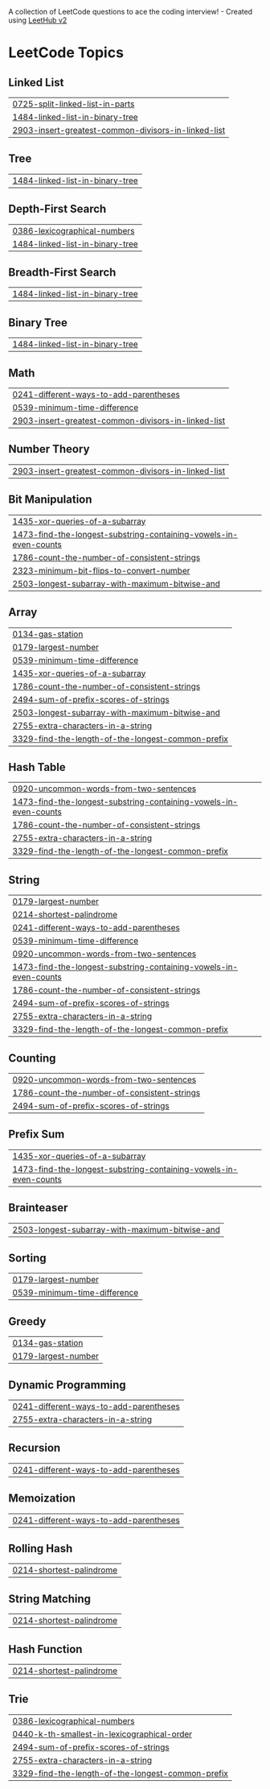 A collection of LeetCode questions to ace the coding interview! - Created using [LeetHub v2](https://github.com/arunbhardwaj/LeetHub-2.0)
<!---LeetCode Topics Start-->
# LeetCode Topics
## Linked List
|  |
| ------- |
| [0725-split-linked-list-in-parts](https://github.com/HarshMehta19/code-challenge/tree/master/0725-split-linked-list-in-parts) |
| [1484-linked-list-in-binary-tree](https://github.com/HarshMehta19/code-challenge/tree/master/1484-linked-list-in-binary-tree) |
| [2903-insert-greatest-common-divisors-in-linked-list](https://github.com/HarshMehta19/code-challenge/tree/master/2903-insert-greatest-common-divisors-in-linked-list) |
## Tree
|  |
| ------- |
| [1484-linked-list-in-binary-tree](https://github.com/HarshMehta19/code-challenge/tree/master/1484-linked-list-in-binary-tree) |
## Depth-First Search
|  |
| ------- |
| [0386-lexicographical-numbers](https://github.com/HarshMehta19/code-challenge/tree/master/0386-lexicographical-numbers) |
| [1484-linked-list-in-binary-tree](https://github.com/HarshMehta19/code-challenge/tree/master/1484-linked-list-in-binary-tree) |
## Breadth-First Search
|  |
| ------- |
| [1484-linked-list-in-binary-tree](https://github.com/HarshMehta19/code-challenge/tree/master/1484-linked-list-in-binary-tree) |
## Binary Tree
|  |
| ------- |
| [1484-linked-list-in-binary-tree](https://github.com/HarshMehta19/code-challenge/tree/master/1484-linked-list-in-binary-tree) |
## Math
|  |
| ------- |
| [0241-different-ways-to-add-parentheses](https://github.com/HarshMehta19/code-challenge/tree/master/0241-different-ways-to-add-parentheses) |
| [0539-minimum-time-difference](https://github.com/HarshMehta19/code-challenge/tree/master/0539-minimum-time-difference) |
| [2903-insert-greatest-common-divisors-in-linked-list](https://github.com/HarshMehta19/code-challenge/tree/master/2903-insert-greatest-common-divisors-in-linked-list) |
## Number Theory
|  |
| ------- |
| [2903-insert-greatest-common-divisors-in-linked-list](https://github.com/HarshMehta19/code-challenge/tree/master/2903-insert-greatest-common-divisors-in-linked-list) |
## Bit Manipulation
|  |
| ------- |
| [1435-xor-queries-of-a-subarray](https://github.com/HarshMehta19/code-challenge/tree/master/1435-xor-queries-of-a-subarray) |
| [1473-find-the-longest-substring-containing-vowels-in-even-counts](https://github.com/HarshMehta19/code-challenge/tree/master/1473-find-the-longest-substring-containing-vowels-in-even-counts) |
| [1786-count-the-number-of-consistent-strings](https://github.com/HarshMehta19/code-challenge/tree/master/1786-count-the-number-of-consistent-strings) |
| [2323-minimum-bit-flips-to-convert-number](https://github.com/HarshMehta19/code-challenge/tree/master/2323-minimum-bit-flips-to-convert-number) |
| [2503-longest-subarray-with-maximum-bitwise-and](https://github.com/HarshMehta19/code-challenge/tree/master/2503-longest-subarray-with-maximum-bitwise-and) |
## Array
|  |
| ------- |
| [0134-gas-station](https://github.com/HarshMehta19/code-challenge/tree/master/0134-gas-station) |
| [0179-largest-number](https://github.com/HarshMehta19/code-challenge/tree/master/0179-largest-number) |
| [0539-minimum-time-difference](https://github.com/HarshMehta19/code-challenge/tree/master/0539-minimum-time-difference) |
| [1435-xor-queries-of-a-subarray](https://github.com/HarshMehta19/code-challenge/tree/master/1435-xor-queries-of-a-subarray) |
| [1786-count-the-number-of-consistent-strings](https://github.com/HarshMehta19/code-challenge/tree/master/1786-count-the-number-of-consistent-strings) |
| [2494-sum-of-prefix-scores-of-strings](https://github.com/HarshMehta19/code-challenge/tree/master/2494-sum-of-prefix-scores-of-strings) |
| [2503-longest-subarray-with-maximum-bitwise-and](https://github.com/HarshMehta19/code-challenge/tree/master/2503-longest-subarray-with-maximum-bitwise-and) |
| [2755-extra-characters-in-a-string](https://github.com/HarshMehta19/code-challenge/tree/master/2755-extra-characters-in-a-string) |
| [3329-find-the-length-of-the-longest-common-prefix](https://github.com/HarshMehta19/code-challenge/tree/master/3329-find-the-length-of-the-longest-common-prefix) |
## Hash Table
|  |
| ------- |
| [0920-uncommon-words-from-two-sentences](https://github.com/HarshMehta19/code-challenge/tree/master/0920-uncommon-words-from-two-sentences) |
| [1473-find-the-longest-substring-containing-vowels-in-even-counts](https://github.com/HarshMehta19/code-challenge/tree/master/1473-find-the-longest-substring-containing-vowels-in-even-counts) |
| [1786-count-the-number-of-consistent-strings](https://github.com/HarshMehta19/code-challenge/tree/master/1786-count-the-number-of-consistent-strings) |
| [2755-extra-characters-in-a-string](https://github.com/HarshMehta19/code-challenge/tree/master/2755-extra-characters-in-a-string) |
| [3329-find-the-length-of-the-longest-common-prefix](https://github.com/HarshMehta19/code-challenge/tree/master/3329-find-the-length-of-the-longest-common-prefix) |
## String
|  |
| ------- |
| [0179-largest-number](https://github.com/HarshMehta19/code-challenge/tree/master/0179-largest-number) |
| [0214-shortest-palindrome](https://github.com/HarshMehta19/code-challenge/tree/master/0214-shortest-palindrome) |
| [0241-different-ways-to-add-parentheses](https://github.com/HarshMehta19/code-challenge/tree/master/0241-different-ways-to-add-parentheses) |
| [0539-minimum-time-difference](https://github.com/HarshMehta19/code-challenge/tree/master/0539-minimum-time-difference) |
| [0920-uncommon-words-from-two-sentences](https://github.com/HarshMehta19/code-challenge/tree/master/0920-uncommon-words-from-two-sentences) |
| [1473-find-the-longest-substring-containing-vowels-in-even-counts](https://github.com/HarshMehta19/code-challenge/tree/master/1473-find-the-longest-substring-containing-vowels-in-even-counts) |
| [1786-count-the-number-of-consistent-strings](https://github.com/HarshMehta19/code-challenge/tree/master/1786-count-the-number-of-consistent-strings) |
| [2494-sum-of-prefix-scores-of-strings](https://github.com/HarshMehta19/code-challenge/tree/master/2494-sum-of-prefix-scores-of-strings) |
| [2755-extra-characters-in-a-string](https://github.com/HarshMehta19/code-challenge/tree/master/2755-extra-characters-in-a-string) |
| [3329-find-the-length-of-the-longest-common-prefix](https://github.com/HarshMehta19/code-challenge/tree/master/3329-find-the-length-of-the-longest-common-prefix) |
## Counting
|  |
| ------- |
| [0920-uncommon-words-from-two-sentences](https://github.com/HarshMehta19/code-challenge/tree/master/0920-uncommon-words-from-two-sentences) |
| [1786-count-the-number-of-consistent-strings](https://github.com/HarshMehta19/code-challenge/tree/master/1786-count-the-number-of-consistent-strings) |
| [2494-sum-of-prefix-scores-of-strings](https://github.com/HarshMehta19/code-challenge/tree/master/2494-sum-of-prefix-scores-of-strings) |
## Prefix Sum
|  |
| ------- |
| [1435-xor-queries-of-a-subarray](https://github.com/HarshMehta19/code-challenge/tree/master/1435-xor-queries-of-a-subarray) |
| [1473-find-the-longest-substring-containing-vowels-in-even-counts](https://github.com/HarshMehta19/code-challenge/tree/master/1473-find-the-longest-substring-containing-vowels-in-even-counts) |
## Brainteaser
|  |
| ------- |
| [2503-longest-subarray-with-maximum-bitwise-and](https://github.com/HarshMehta19/code-challenge/tree/master/2503-longest-subarray-with-maximum-bitwise-and) |
## Sorting
|  |
| ------- |
| [0179-largest-number](https://github.com/HarshMehta19/code-challenge/tree/master/0179-largest-number) |
| [0539-minimum-time-difference](https://github.com/HarshMehta19/code-challenge/tree/master/0539-minimum-time-difference) |
## Greedy
|  |
| ------- |
| [0134-gas-station](https://github.com/HarshMehta19/code-challenge/tree/master/0134-gas-station) |
| [0179-largest-number](https://github.com/HarshMehta19/code-challenge/tree/master/0179-largest-number) |
## Dynamic Programming
|  |
| ------- |
| [0241-different-ways-to-add-parentheses](https://github.com/HarshMehta19/code-challenge/tree/master/0241-different-ways-to-add-parentheses) |
| [2755-extra-characters-in-a-string](https://github.com/HarshMehta19/code-challenge/tree/master/2755-extra-characters-in-a-string) |
## Recursion
|  |
| ------- |
| [0241-different-ways-to-add-parentheses](https://github.com/HarshMehta19/code-challenge/tree/master/0241-different-ways-to-add-parentheses) |
## Memoization
|  |
| ------- |
| [0241-different-ways-to-add-parentheses](https://github.com/HarshMehta19/code-challenge/tree/master/0241-different-ways-to-add-parentheses) |
## Rolling Hash
|  |
| ------- |
| [0214-shortest-palindrome](https://github.com/HarshMehta19/code-challenge/tree/master/0214-shortest-palindrome) |
## String Matching
|  |
| ------- |
| [0214-shortest-palindrome](https://github.com/HarshMehta19/code-challenge/tree/master/0214-shortest-palindrome) |
## Hash Function
|  |
| ------- |
| [0214-shortest-palindrome](https://github.com/HarshMehta19/code-challenge/tree/master/0214-shortest-palindrome) |
## Trie
|  |
| ------- |
| [0386-lexicographical-numbers](https://github.com/HarshMehta19/code-challenge/tree/master/0386-lexicographical-numbers) |
| [0440-k-th-smallest-in-lexicographical-order](https://github.com/HarshMehta19/code-challenge/tree/master/0440-k-th-smallest-in-lexicographical-order) |
| [2494-sum-of-prefix-scores-of-strings](https://github.com/HarshMehta19/code-challenge/tree/master/2494-sum-of-prefix-scores-of-strings) |
| [2755-extra-characters-in-a-string](https://github.com/HarshMehta19/code-challenge/tree/master/2755-extra-characters-in-a-string) |
| [3329-find-the-length-of-the-longest-common-prefix](https://github.com/HarshMehta19/code-challenge/tree/master/3329-find-the-length-of-the-longest-common-prefix) |
<!---LeetCode Topics End-->